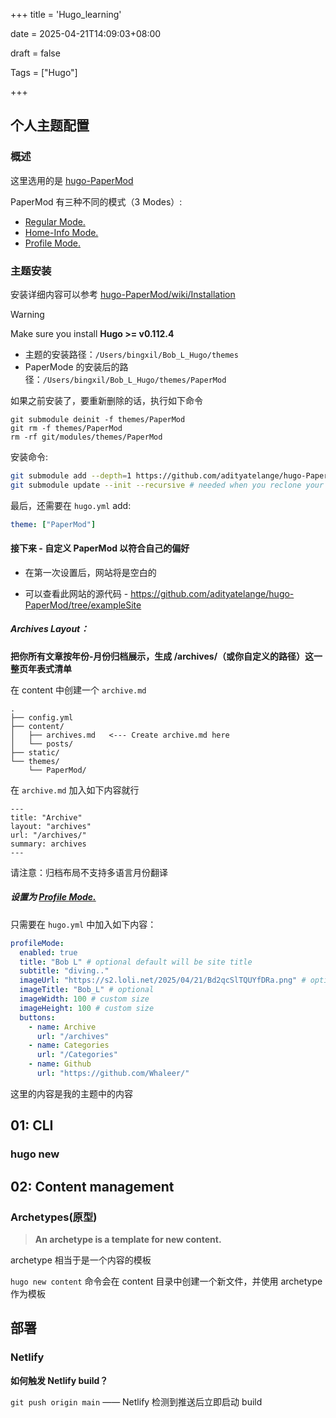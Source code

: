 +++
title = 'Hugo_learning'

date = 2025-04-21T14:09:03+08:00

draft = false

Tags = ["Hugo"]

+++

## 个人主题配置

### 概述

这里选用的是 [hugo-PaperMod](https://github.com/adityatelange/hugo-PaperMod)

PaperMod 有三种不同的模式（3 Modes）:

- [Regular Mode.](https://github.com/adityatelange/hugo-PaperMod/wiki/Features#regular-mode-default-mode)
- [Home-Info Mode.](https://github.com/adityatelange/hugo-PaperMod/wiki/Features#home-info-mode)
- [Profile Mode.](https://github.com/adityatelange/hugo-PaperMod/wiki/Features#profile-mode)

### 主题安装

安装详细内容可以参考 [hugo-PaperMod/wiki/Installation](https://github.com/adityatelange/hugo-PaperMod/wiki/Installation)

> [!WARNING]	
>
> Make sure you install **Hugo >= v0.112.4**

- 主题的安装路径：`/Users/bingxil/Bob_L_Hugo/themes`
- PaperMode 的安装后的路径：`/Users/bingxil/Bob_L_Hugo/themes/PaperMod`

如果之前安装了，要重新删除的话，执行如下命令

```
git submodule deinit -f themes/PaperMod 
git rm -f themes/PaperMod
rm -rf git/modules/themes/PaperMod
```

安装命令:

```bash
git submodule add --depth=1 https://github.com/adityatelange/hugo-PaperMod.git themes/PaperMod
git submodule update --init --recursive # needed when you reclone your repo (submodules may not get cloned automatically)
```

最后，还需要在 `hugo.yml` add: 

```yaml
theme: ["PaperMod"]
```

#### 接下来 - 自定义 PaperMod 以符合自己的偏好

- 在第一次设置后，网站将是空白的

- 可以查看此网站的源代码 - https://github.com/adityatelange/hugo-PaperMod/tree/exampleSite

##### Archives Layout：

**把你所有文章按年份‑月份归档展示，生成 /archives/（或你自定义的路径）这一整页年表式清单**

在 content 中创建一个 `archive.md`

```
.
├── config.yml
├── content/
│   ├── archives.md   <--- Create archive.md here
│   └── posts/
├── static/
└── themes/
    └── PaperMod/
```

在 `archive.md` 加入如下内容就行

```
---
title: "Archive"
layout: "archives"
url: "/archives/"
summary: archives
---
```

请注意：归档布局不支持多语言月份翻译

##### 设置为 [Profile Mode.](https://github.com/adityatelange/hugo-PaperMod/wiki/Features#profile-mode)

只需要在 `hugo.yml` 中加入如下内容：

```yaml
profileMode:
  enabled: true
  title: "Bob L" # optional default will be site title
  subtitle: "diving.."
  imageUrl: "https://s2.loli.net/2025/04/21/Bd2qcSlTQUYfDRa.png" # optional
  imageTitle: "Bob_L" # optional
  imageWidth: 100 # custom size
  imageHeight: 100 # custom size
  buttons:
    - name: Archive
      url: "/archives"
    - name: Categories
      url: "/Categories"
    - name: Github
      url: "https://github.com/Whaleer/"
```

这里的内容是我的主题中的内容



## 01: CLI

### hugo new





## 02: Content management

### Archetypes(原型)

> **An archetype is a template for new content.**

archetype 相当于是一个内容的模板

`hugo new content` 命令会在 content 目录中创建一个新文件，并使用 archetype 作为模板





## 部署

### Netlify

**如何触发 Netlify build？**

`git push origin main` —— Netlify 检测到推送后立即启动 build

